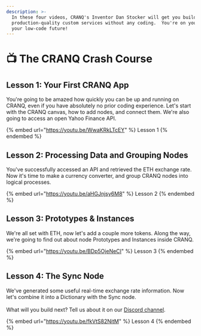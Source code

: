 ```yaml
---
description: >-
  In these four videos, CRANQ's Inventor Dan Stocker will get you building
  production-quality custom services without any coding.  You're on your way to
  your low-code future!
---
```


# 📺 The CRANQ Crash Course

## Lesson 1: Your First CRANQ App

You're going to be amazed how quickly you can be up and running on CRANQ, even if you have absolutely no prior coding experience.  Let's start with the CRANQ canvas, how to add nodes, and connect them.  We're also going to access an open Yahoo Finance API.

{% embed url="https://youtu.be/WwaKRkLTcEY" %}
Lesson 1
{% endembed %}

## Lesson 2: Processing Data and Grouping Nodes

You've successfully accessed an API and retrieved the ETH exchange rate.  Now it's time to make a currency converter, and group CRANQ nodes into logical processes.

{% embed url="https://youtu.be/aHGJnjsy6M8" %}
Lesson 2
{% endembed %}

## Lesson 3: Prototypes & Instances

We're all set with ETH,  now let's add a couple more tokens.  Along the way, we're going to find out about node Prototypes and Instances inside CRANQ.

{% embed url="https://youtu.be/BDp5OjeNeCI" %}
Lesson 3
{% endembed %}

## Lesson 4: The Sync Node

We've generated some useful real-time exchange rate information.  Now let's combine it into a Dictionary with the Sync node.\
\
What will you build next?  Tell us about it on our [Discord channel](https://discord.com/invite/UgsjNtZW65).

{% embed url="https://youtu.be/fkVtS82NitM" %}
Lesson 4
{% endembed %}
